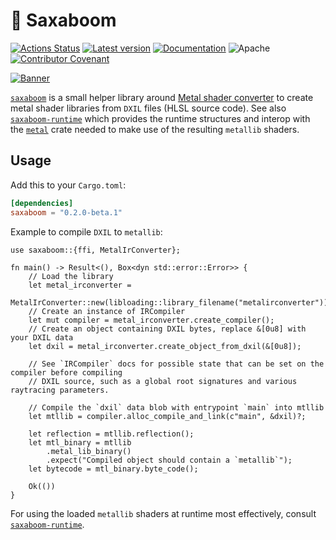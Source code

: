 # 🤘 Saxaboom

[![Actions Status](https://github.com/Traverse-Research/saxaboom/actions/workflows/ci.yml/badge.svg)](https://github.com/Traverse-Research/saxaboom/actions)
[![Latest version](https://img.shields.io/crates/v/saxaboom.svg?logo=rust)][`saxaboom`]
[![Documentation](https://img.shields.io/docsrs/saxaboom/latest?logo=docs.rs)](https://docs.rs/saxaboom)
![Apache](https://img.shields.io/badge/license-Apache-blue.svg)
[![Contributor Covenant](https://img.shields.io/badge/contributor%20covenant-v1.4%20adopted-ff69b4.svg)](./CODE_OF_CONDUCT.md)

[![Banner](banner.png)](https://traverseresearch.nl)

[`saxaboom`] is a small helper library around [Metal shader converter] to create metal shader libraries from `DXIL` files (HLSL source code).  See also [`saxaboom-runtime`] which provides the runtime structures and interop with the [`metal`] crate needed to make use of the resulting `metallib` shaders.

## Usage

Add this to your `Cargo.toml`:

```toml
[dependencies]
saxaboom = "0.2.0-beta.1"
```

Example to compile `DXIL` to `metallib`:

```rust,no_run
use saxaboom::{ffi, MetalIrConverter};

fn main() -> Result<(), Box<dyn std::error::Error>> {
    // Load the library
    let metal_irconverter =
        MetalIrConverter::new(libloading::library_filename("metalirconverter")).unwrap();
    // Create an instance of IRCompiler
    let mut compiler = metal_irconverter.create_compiler();
    // Create an object containing DXIL bytes, replace &[0u8] with your DXIL data
    let dxil = metal_irconverter.create_object_from_dxil(&[0u8]);

    // See `IRCompiler` docs for possible state that can be set on the compiler before compiling
    // DXIL source, such as a global root signatures and various raytracing parameters.

    // Compile the `dxil` data blob with entrypoint `main` into mtllib
    let mtllib = compiler.alloc_compile_and_link(c"main", &dxil)?;

    let reflection = mtllib.reflection();
    let mtl_binary = mtllib
        .metal_lib_binary()
        .expect("Compiled object should contain a `metallib`");
    let bytecode = mtl_binary.byte_code();

    Ok(())
}
```

For using the loaded `metallib` shaders at runtime most effectively, consult [`saxaboom-runtime`].

[Metal shader converter]: https://developer.apple.com/metal/shader-converter/
[`saxaboom`]: https://crates.io/crates/saxaboom
[`saxaboom-runtime`]: https://crates.io/crates/saxaboom-runtime
[`metal`]: https://crates.io/crates/metal

